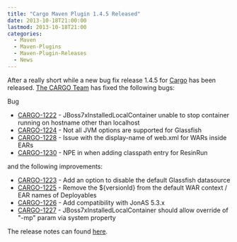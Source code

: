 ```yaml
---
title: "Cargo Maven Plugin 1.4.5 Released"
date: 2013-10-18T21:00:00
lastmod: 2013-10-18T21:00
categories:
  - Maven
  - Maven-Plugins
  - Maven-Plugin-Releases
  - News
---
```


After a really short while a new bug fix release 1.4.5 for [Cargo](http://cargo.codehaus.org) has been released.
[The CARGO Team](http://thread.gmane.org/gmane.comp.java.cargo.devel/14457) has fixed the following bugs:
<!-- more -->
Bug

 * [CARGO-1222](https://issues.apache.org/jira/browse/CARGO-1222) - JBoss7xInstalledLocalContainer unable to stop container running on hostname other than localhost
 * [CARGO-1224](https://issues.apache.org/jira/browse/CARGO-1224) - Not all JVM options are supported for Glassfish
 * [CARGO-1228](https://issues.apache.org/jira/browse/CARGO-1228) - Issue with the display-name of web.xml for WARs inside EARs
 * [CARGO-1230](https://issues.apache.org/jira/browse/CARGO-1230) - NPE in when adding classpath entry for ResinRun

and the following improvements:

 * [CARGO-1223](https://issues.apache.org/jira/browse/CARGO-1223) - Add an option to disable the default Glassfish datasource
 * [CARGO-1225](https://issues.apache.org/jira/browse/CARGO-1225) - Remove the ${versionId} from the default WAR context / EAR names of Deployables
 * [CARGO-1226](https://issues.apache.org/jira/browse/CARGO-1226) - Add compatibility with JonAS 5.3.x
 * [CARGO-1227](https://issues.apache.org/jira/browse/CARGO-1227) - JBoss7xInstalledLocalContainer should allow override of "-mp" param via system property


The release notes can found [here](https://jira.codehaus.org/secure/ReleaseNote.jspa?styleName=Html&projectId=10730&version=19557).

